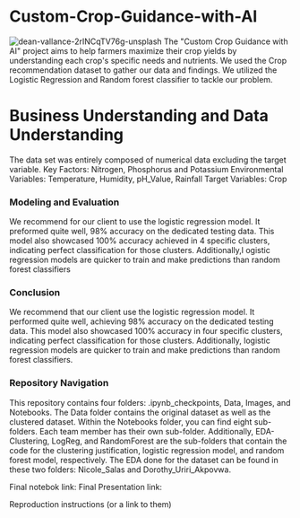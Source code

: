 # Custom-Crop-Guidance-with-AI
![dean-vallance-2rINCqTV76g-unsplash](https://github.com/user-attachments/assets/4420dfbf-7f59-4b8a-bed0-1f6d4f15df56)
The "Custom Crop Guidance with AI" project aims to help farmers maximize their crop yields by understanding each crop's specific needs and nutrients. We used the Crop recommendation dataset to gather our data and findings. We utilized the Logistic Regression and Random forest classifier to tackle our problem.

# Business Understanding and Data Understanding
The data set was entirely composed of numerical data excluding the target variable.
Key Factors: Nitrogen, Phosphorus and Potassium 
Environmental Variables: Temperature, Humidity, pH_Value, Rainfall
Target Variables: Crop
 
 
### Modeling and Evaluation
We recommend for our client to use the logistic regression model. It preformed quite well, 98% accuracy on the dedicated testing data. This model also showcased 100% accuracy achieved in 4 specific clusters, indicating perfect classification for those clusters. Additionally,l ogistic regression models are quicker to train and make predictions than random forest classifiers

### Conclusion 
We recommend that our client use the logistic regression model. It performed quite well, achieving 98% accuracy on the dedicated testing data. This model also showcased 100% accuracy in four specific clusters, indicating perfect classification for those clusters. Additionally, logistic regression models are quicker to train and make predictions than random forest classifiers.


### Repository Navigation
This repository contains four folders: .ipynb_checkpoints, Data, Images, and Notebooks. The Data folder contains the original dataset as well as the clustered dataset. Within the Notebooks folder, you can find eight sub-folders. Each team member has their own sub-folder. Additionally, EDA-Clustering, LogReg, and RandomForest are the sub-folders that contain the code for the clustering justification, logistic regression model, and random forest model, respectively. The EDA done for the dataset can be found in these two folders: Nicole_Salas and Dorothy_Uriri_Akpovwa.

Final notebok link: 
Final Presentation link: 

Reproduction instructions (or a link to them)
